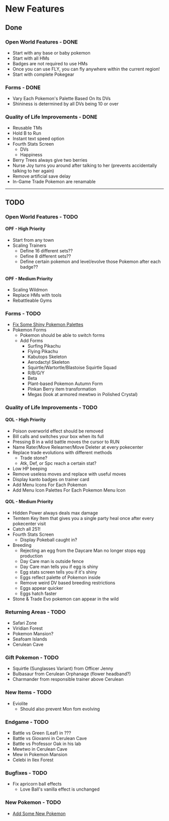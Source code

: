 # New Features

## Done

### Open World Features - DONE

- Start with any base or baby pokemon
- Start with all HMs
- Badges are not required to use HMs
- Once you can use FLY, you can fly anywhere within the current region!
- Start with complete Pokegear

### Forms - DONE

- Vary Each Pokemon's Palette Based On Its DVs
- Shininess is determined by all DVs being 10 or over

### Quality of Life Improvements - DONE

- Reusable TMs
- Hold B to Run
- Instant text speed option
- Fourth Stats Screen
  - DVs
  - Happiness
- Berry Trees always give two berries
- Nurse Joy turns you around after talking to her (prevents accidentally talking to her again)
- Remove artificial save delay
- In-Game Trade Pokemon are renamable

---

## TODO

### Open World Features - TODO

#### OPF - High Priority

- Start from any town
- Scaling Trainers
  - Define 16 different sets??
  - Define 8 different sets??
  - Define certain pokemon and level/evolve those Pokemon after each badge??

#### OPF - Medium Priority

- Scaling Wildmon
- Replace HMs with tools
- Rebattleable Gyms

### Forms - TODO

- [Fix Some Shiny Pokemon Palettes](./shiny_changes.md)
- Pokemon Forms  
  - Pokemon should be able to switch forms
  - Add Forms
    - Surfing Pikachu
    - Flying Pikachu
    - Kabutops Skeleton
    - Aerodactyl Skeleton
    - Squirtle/Wartortle/Blastoise Squirtle Squad
    - R/B/G/Y
    - Beta
    - Plant-based Pokemon Autumn Form
    - Pinkan Berry item transformation
    - Megas (look at armored mewtwo in Polished Crystal)

### Quality of Life Improvements - TODO

#### QOL - High Priority

- Poison overworld effect should be removed
- Bill calls and switches your box when its full
- Pressing B in a wild battle moves the cursor to RUN
- Name Rater/Move Relearner/Move Deleter at every pokecenter
- Replace trade evolutions with different methods
  - Trade stone?
  - Atk, Def, or Spc reach a certain stat?
- Low HP beeping
- Remove useless moves and replace with useful moves
- Display kanto badges on trainer card
- Add Menu Icons For Each Pokemon
- Add Menu Icon Palettes For Each Pokemon Menu Icon
  
#### QOL - Medium Priority

- Hidden Power always deals max damage
- Temtem Key Item that gives you a single party heal once after every pokecenter visit
- Catch all 251!
- Fourth Stats Screen
  - Display Pokeball caught in?
- Breeding
  - Rejecting an egg from the Daycare Man no longer stops egg production
  - Day Care man is outside fence
  - Day Care man tells you if egg is shiny
  - Egg stats screen tells you if it's shiny
  - Eggs reflect palette of Pokemon inside
  - Remove weird DV based breeding restrictions
  - Eggs appear quicker
  - Eggs hatch faster
- Stone & Trade Evo pokemon can appear in the wild

### Returning Areas - TODO

- Safari Zone
- Viridian Forest
- Pokemon Mansion?
- Seafoam Islands
- Cerulean Cave

### Gift Pokemon - TODO

- Squirtle (Sunglasses Variant) from Officer Jenny
- Bulbasaur from Cerulean Orphanage (flower headband?)
- Charmander from responsible trainer above Cerulean

### New Items - TODO

- Eviolite
  - Should also prevent Mon fom evolving

### Endgame - TODO

- Battle vs Green (Leaf) in ???
- Battle vs Giovanni in Cerulean Cave
- Battle vs Professor Oak in his lab
- Mewtwo in Cerulean Cave
- Mew in Pokemon Mansion
- Celebi in Ilex Forest

### Bugfixes - TODO

- Fix apricorn ball effects
  - Love Ball's vanilla effect is unchanged

### New Pokemon - TODO

- [Add Some New Pokemon](./new_pokemon.md)
